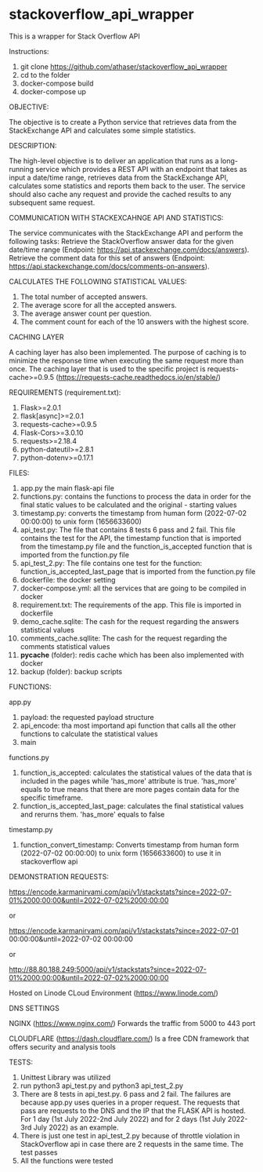 # stackoverflow_api_wrapper
This is a wrapper for Stack Overflow API

Instructions:

1) git clone https://github.com/athaser/stackoverflow_api_wrapper
2) cd to the folder
3) docker-compose build
4) docker-compose up

OBJECTIVE:

The objective is to create a Python service that retrieves data from the StackExchange API and calculates some simple statistics.

DESCRIPTION:

The high-level objective is to deliver an application that runs as a long-running service which provides a REST API with an endpoint that takes as input a date/time range, retrieves data from the StackExchange API, calculates some statistics and reports them back to the user. The service should also cache any request and provide the cached results to any subsequent same request.

COMMUNICATION WITH STACKEXCAHNGE API AND STATISTICS:

The service communicates with the StackExchange API and perform the following tasks:
Retrieve the StackOverflow answer data for the given date/time range (Endpoint: https://api.stackexchange.com/docs/answers).
Retrieve the comment data for this set of answers  (Endpoint: https://api.stackexchange.com/docs/comments-on-answers).

CALCULATES THE FOLLOWING STATISTICAL VALUES:

1. The total number of accepted answers.
2. The average score for all the accepted answers.
3. The average answer count per question.
4. The comment count for each of the 10 answers with the highest score.

CACHING LAYER

A caching layer has also been implemented. The purpose of caching is to minimize the response time when executing the same request more than once.
The caching layer that is used to the specific project is requests-cache>=0.9.5 (https://requests-cache.readthedocs.io/en/stable/)

REQUIREMENTS (requirement.txt):
1. Flask>=2.0.1
2. flask[async]>=2.0.1
3. requests-cache>=0.9.5
4. Flask-Cors>=3.0.10
5. requests>=2.18.4
6. python-dateutil>=2.8.1
7. python-dotenv>=0.17.1

FILES:
1. app.py the main flask-api file
2. functions.py: contains the functions to process the data in order for the final static values to be calculated and the original - starting values
3. timestamp.py: converts the timestamp from human form (2022-07-02 00:00:00) to unix form (1656633600)
4. api_test.py: The file that contains 8 tests 6 pass and 2 fail. This file contains the test for the API, the timestamp function that is imported from the timestamp.py file and the function_is_accepted function that is imported from the function.py file
5. api_test_2.py: The file contains one test for the function: function_is_accepted_last_page that is imported from the function.py file
6. dockerfile: the docker setting
7. docker-compose.yml: all the services that are going to be compiled in docker
8. requirement.txt: The requirements of the app. This file is imported in dockerfile
9. demo_cache.sqlite: The cash for the request regarding the answers statistical values
10. comments_cache.sqllite: The cash for the request regarding the comments statistical values
11. __pycache__ (folder): redis cache which has been also implemented with docker
12. backup (folder): backup scripts

FUNCTIONS:

app.py
1. payload: the requested payload structure
2. api_encode: tha most importand api function that calls all the other functions to calculate the statistical values
3. main

functions.py
1. function_is_accepted: calculates the statistical values of the data that is included in the pages while 'has_more' attribute is true. 'has_more' equals to true means that there are more pages contain data for the specific timeframe.
2. function_is_accepted_last_page: calculates the final statistical values and rerurns them. 'has_more' equals to false

timestamp.py
1. function_convert_timestamp: Converts timestamp from human form (2022-07-02 00:00:00) to unix form (1656633600) to use it in stackoverflow api


DEMONSTRATION REQUESTS:

https://encode.karmanirvami.com/api/v1/stackstats?since=2022-07-01%2000:00:00&until=2022-07-02%2000:00:00

or

https://encode.karmanirvami.com/api/v1/stackstats?since=2022-07-01 00:00:00&until=2022-07-02 00:00:00

or

http://88.80.188.249:5000/api/v1/stackstats?since=2022-07-01%2000:00:00&until=2022-07-02%2000:00:00

Hosted on Linode CLoud Environment (https://www.linode.com/)

DNS SETTINGS

NGINX (https://www.nginx.com/)
Forwards the traffic from 5000 to 443 port

CLOUDFLARE (https://dash.cloudflare.com/)
Is a free CDN framework that offers security and analysis tools

TESTS:
1. Unittest Library was utilized 
2. run python3 api_test.py and python3 api_test_2.py
3. There are 8 tests in api_test.py. 6 pass and 2 fail. The failures are because app.py uses queries in a proper request. The requests that pass are requests to the DNS and the IP that the FLASK API is hosted. For 1 day (1st July 2022-2nd July 2022)
and for 2 days (1st July 2022-3rd July 2022) as an example. 
4. There is just one test in api_test_2.py because of throttle violation in StackOverflow api in case there are 2 requests in the same time. The test passes
5. All the functions were tested

